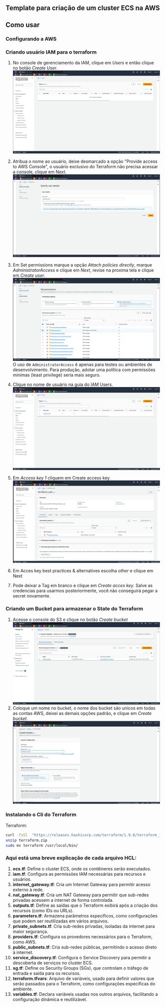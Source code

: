## Template para criação de um cluster ECS na AWS

## Como usar

### Configurando a AWS

### Criando usuário IAM para o terraform

1. No console de gerenciamento da IAM, clique em *Users* e então clique no botão *Create User*.
![](images/Pasted%20image%2020241028135855.png)
2. Atribua o nome ao usuário, deixe desmarcado a opção "Provide access to AWS Console", o usuário exclusivo do Terraform não precisa acessar a console, clique em Next.
![](images/Pasted%20image%2020241028140142.png)

3. Em Set permissions marque a opção *Attach policies directly*, marque *AdministratorAccess* e clique em *Next*, revise na proxima tela e clique em *Create user*.
![](images/Pasted%20image%2020241029100131.png)
O uso de `AdministratorAccess` é apenas para testes ou ambientes de desenvolvimento. Para produção, adotar uma política com permissões mínimas (least privilege) seria mais seguro.

4. Clique no nome de usuário na guia do IAM Users.
![](images/Pasted%20image%2020241029101428.png)
5. Em *Access key 1* cliquem em Create access key.
![](images/Pasted%20image%2020241029101524.png)
6. Em Acces key best practices & alternatives escolha *other* e clique em Next
7. Pode deixar a Tag em branco e clique em *Create acces key*. Salve as credencias para usarmos posteriormente, você não conseguirá pegar a secret novamente.
### Criando um Bucket para armazenar o State do Terraform
1. Acesse o console do S3 e clique no botão *Create bucket*
![](images/Pasted%20image%2020241029203935.png)
2. Coloque um nome no bucket, o nome dos bucket são unicos em todas as contas AWS, deixei as demais opções padrão, e clique em *Create bucket*.
![](images/Pasted%20image%2020241029204214.png)
### Instalando o Cli do Terraform

Terraform:
```bash
curl -fsSl  "https://releases.hashicorp.com/terraform/1.9.8/terraform_1.9.8_linux_amd64.zip" -o terraform.zip
unzip terraform.zip
sudo mv terraform /usr/local/bin/
```

### Aqui está uma breve explicação de cada arquivo HCL:

1. **ecs.tf**: Define o cluster ECS, onde os contêineres serão executados.
2. **iam.tf**: Configura as permissões IAM necessárias para recursos e usuários.
3. **internet_gateway.tf**: Cria um Internet Gateway para permitir acesso externo à rede.
4. **nat_gateway.tf**: Cria um NAT Gateway para permitir que sub-redes privadas acessem a internet de forma controlada.
5. **outputs.tf**: Define as saídas que o Terraform exibirá após a criação dos recursos (como IDs ou URLs).
6. **parameters.tf**: Armazena parâmetros específicos, como configurações que podem ser reutilizadas em vários arquivos.
7. **private_subnets.tf**: Cria sub-redes privadas, isoladas da internet para maior segurança.
8. **providers.tf**: Configura os provedores necessários para o Terraform, como AWS.
9. **public_subnets.tf**: Cria sub-redes públicas, permitindo o acesso direto à internet.
10. **service_discovery.tf**: Configura o Service Discovery para permitir a descoberta de serviços no cluster ECS.
11. **sg.tf**: Define os Security Groups (SGs), que controlam o tráfego de entrada e saída para os recursos.
12. **terraform.tfvars**: Arquivo de variáveis, usado para definir valores que serão passados para o Terraform, como configurações específicas do ambiente.
13. **variables.tf**: Declara variáveis usadas nos outros arquivos, facilitando a configuração dinâmica e reutilizável.
